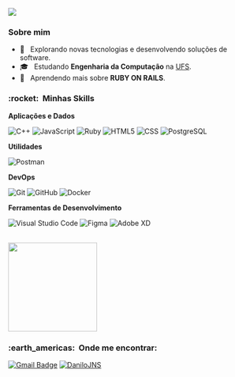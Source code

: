 ![](https://komarev.com/ghpvc/?username=DaniloJNS&color=006bed)

<h3> Sobre mim </h3>

- 🤔 &nbsp; Explorando novas tecnologias e desenvolvendo soluções de software.
- 🎓 &nbsp; Estudando **Engenharia da Computação** na <a href="https://www.ufs.br/">UFS</a>.
- 🌱 &nbsp; Aprendendo mais sobre **RUBY ON RAILS**.

<h3> :rocket: &nbsp;Minhas Skills </h3>

**Aplicações e Dados**

  ![C++](https://img.shields.io/badge/-C++-333333?style=flat&logo=C%2B%2B&logoColor=00599C)
  ![JavaScript](https://img.shields.io/badge/-JavaScript-333333?style=flat&logo=javascript)
  ![Ruby](https://img.shields.io/badge/-Ruby-333333?style=flat&logo=Ruby)
  ![HTML5](https://img.shields.io/badge/-HTML5-333333?style=flat&logo=HTML5)
  ![CSS](https://img.shields.io/badge/-CSS-333333?style=flat&logo=CSS3&logoColor=1572B6)
  ![PostgreSQL](https://img.shields.io/badge/-PostgreSQL-333333?style=flat&logo=postgresql)

**Utilidades**

  ![Postman](https://img.shields.io/badge/-Postman-333333?style=flat&logo=postman)

**DevOps**

  ![Git](https://img.shields.io/badge/-Git-333333?style=flat&logo=git)
  ![GitHub](https://img.shields.io/badge/-GitHub-333333?style=flat&logo=github)
  ![Docker](https://img.shields.io/badge/-Docker-333333?style=flat&logo=docker)

**Ferramentas de Desenvolvimento**

  ![Visual Studio Code](https://img.shields.io/badge/-Visual%20Studio%20Code-333333?style=flat&logo=visual-studio-code&logoColor=007ACC)
  ![Figma](https://img.shields.io/badge/-Figma-333333?style=flat&logo=figma&logoColor=007ACC)
  ![Adobe XD](https://img.shields.io/badge/-Adobe%20XD-333333?style=flat&logo=adobe-xd&logoColor=007ACC)

<br/>

<a href="https://github.com/DaniloJNS">
  <img height="180em" src="https://github-readme-stats.vercel.app/api?username=DaniloJNS&theme=tokyonight&show_icons=false" />
</a>

<br/>

<h3> :earth_americas: &nbsp;Onde me encontrar: </h3> 

[![Gmail Badge](https://img.shields.io/badge/-dan.silva.13.zx@gmail.com-006bed?style=flat-square&logo=Gmail&logoColor=white&link=mailto:SEU-EMAIL)](mailto:dan.silva.13.zx@gmail.com)
[![DaniloJNS]( https://img.shields.io/github/followers/DaniloJNS?label=follow&style=social)](https://github.com/DaniloJNS)
